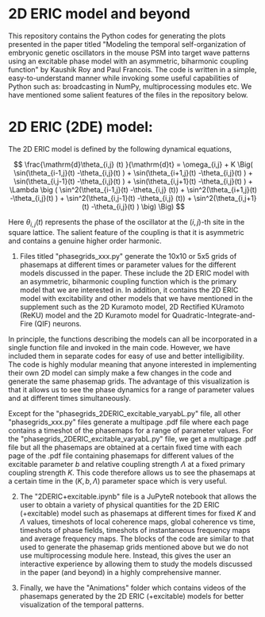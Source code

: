 # 2D ERIC model and beyond

This repository contains the Python codes for generating the plots presented in the paper titled "Modeling the temporal self-organization of embryonic genetic oscillators in the mouse PSM into target wave patterns using an excitable phase model with an asymmetric, biharmonic coupling function" by Kaushik Roy and Paul Francois. The code is written in a simple, easy-to-understand manner while invoking some useful capabilities of Python such as: broadcasting in NumPy, multiprocessing modules etc. We have mentioned some salient features of the files in the repository below.

# 2D ERIC (2DE) model:

The 2D ERIC model is defined by the following dynamical equations,

$$ \frac{\mathrm{d}\theta_{i,j} (t) }{\mathrm{d}t}  = \omega_{i,j} + K \Big( \sin(\theta_{i-1,j}(t) -\theta_{i,j}(t) ) + \sin(\theta_{i+1,j}(t) -\theta_{i,j}(t) ) + \sin(\theta_{i,j-1}(t) -\theta_{i,j}(t) ) + \sin(\theta_{i,j+1}(t) -\theta_{i,j}(t) )  + \Lambda \big ( \sin^2(\theta_{i-1,j}(t) -\theta_{i,j} (t)) + \sin^2(\theta_{i+1,j}(t) -\theta_{i,j}(t) ) + \sin^2(\theta_{i,j-1}(t) -\theta_{i,j} (t)) + \sin^2(\theta_{i,j+1}(t) -\theta_{i,j}(t) ) \big) \Big)  $$

Here $\theta_{i,j}(t)$ represents the phase of the oscillator at the $(i,j)$-th site in the square lattice. The salient feature of the coupling is that it is asymmetric and contains a genuine higher order harmonic. 

1. Files titled "phasegrids_xxx.py" generate the 10x10 or 5x5 grids of phasemaps at different times or parameter values for the different models discussed in the paper. These include the 2D ERIC model with an asymmetric, biharmonic coupling function which is the primary model that we are interested in. In addition, it contains the 2D ERIC model with excitability and other models that we have mentioned in the supplement such as the 2D Kuramoto model, 2D Rectified KUramoto (ReKU) model and the 2D Kuramoto model for Quadratic-Integrate-and-Fire (QIF) neurons.

In principle, the functions describing the models can all be incorporated in a single function file and invoked in the main code. However, we have included them in separate codes for easy of use and better intelligibility. The code is highly modular meaning that anyone interested in implementing their own 2D model can simply make a few changes in the code and generate the same phasemap grids. The advantage of this visualization is that it allows us to see the phase dynamics for a range of parameter values and at different times simultaneously. 

Except for the "phasegrids_2DERIC_excitable_varyabL.py" file, all other "phasegrids_xxx.py" files generate a multipage .pdf file where each page contains a timeshot of the phasemaps for a range of parameter values. For the "phasegrids_2DERIC_excitable_varyabL.py" file, we get a multipage .pdf file but all the phasemaps are obtained at a certain fixed time with each page of the .pdf file containing phasemaps for different values of the excitable parameter $b$ and relative coupling strength $\Lambda$ at a fixed primary coupling strength $K$. This code therefore allows us to see the phasemaps at a certain time in the $(K,b,\Lambda)$ parameter space which is very useful. 

2. The "2DERIC+excitable.ipynb" file is a JuPyteR notebook that allows the user to obtain a variety of physical quantities for the 2D ERIC (+excitable) model such as phasemaps at different times for fixed $K$ and $\Lambda$ values, timeshots of local coherence maps, global coherence vs time, timeshots of phase fields, timeshots of instantaneous frequency maps and average frequency maps. The blocks of the code are similar to that used to generate the phasemap grids mentioned above but we do not use multiprocessing module here. Instead, this gives the user an interactive experience by allowing them to study the models discussed in the paper (and beyond) in a highly comprehensive manner.

3. Finally, we have the "Animations" folder which contains videos of the phasemaps generated by the 2D ERIC (+excitable) models for better visualization of the temporal patterns.  
